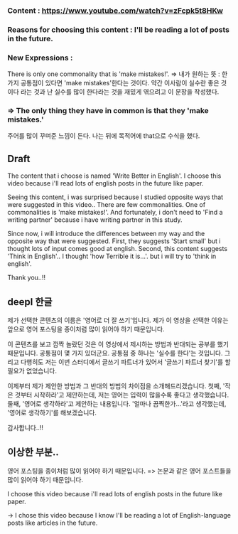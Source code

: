 ### Content : https://www.youtube.com/watch?v=zFcpk5t8HKw

### Reasons for choosing this content : I'll be reading a lot of posts in the future.

### New Expressions : 

There is only one commonality that is 'make mistakes!'. => 내가 원하는 뜻 : 한가지 공통점이 있다면 'make mistakes'한다는 것이다. 약간 이사람이 실수란 좋은 것이다 라는 것과 난 실수를 많이 한다라는 것을 재밌게 엮으려고 이 문장을 작성했다.

### => The only thing they have in common is that they 'make mistakes.'

주어를 많이 꾸며준 느낌이 든다. 나는 뒤에 목적어에 that으로 수식을 했다.

## Draft

The content that i choose is named 'Write Better in English'. I choose this video because i'll read lots of english posts in the future like paper. 

Seeing this content, i was surprised because I studied opposite ways that were suggested in this video.. There are few commonalities. One of commonalities is 'make mistakes!'. And fortunately, i don't need to 'Find a writing partner' because i have writing partner in this study.

Since now, i will introduce the differences between my way and the opposite way that were suggested. First, they suggests 'Start small' but i thought lots of input comes good at english. Second, this content suggests 'Think in English'.. I thought 'how Terrible it is...'. but i will try to 'think in english'.

Thank you..!!

## deepl 한글

제가 선택한 콘텐츠의 이름은 '영어로 더 잘 쓰기'입니다. 제가 이 영상을 선택한 이유는 앞으로 영어 포스팅을 종이처럼 많이 읽어야 하기 때문입니다. 

이 콘텐츠를 보고 깜짝 놀랐던 것은 이 영상에서 제시하는 방법과 반대되는 공부를 했기 때문입니다. 공통점이 몇 가지 있더군요. 공통점 중 하나는 '실수를 한다'는 것입니다. 그리고 다행히도 저는 이번 스터디에서 글쓰기 파트너가 있어서 '글쓰기 파트너 찾기'를 할 필요가 없었습니다.

이제부터 제가 제안한 방법과 그 반대의 방법의 차이점을 소개해드리겠습니다. 첫째, '작은 것부터 시작하라'고 제안하는데, 저는 영어는 입력이 많을수록 좋다고 생각했습니다. 둘째, '영어로 생각하라'고 제안하는 내용입니다. '얼마나 끔찍한가...'라고 생각했는데, '영어로 생각하기'를 해보겠습니다.

감사합니다..!!

## 이상한 부분..

영어 포스팅을 종이처럼 많이 읽어야 하기 때문입니다. => 논문과 같은 영어 포스트들을 많이 읽어야 하기 때문입니다.

I choose this video because i'll read lots of english posts in the future like paper. 

 -> I chose this video because I know I'll be reading a lot of English-language posts like articles in the future. 
